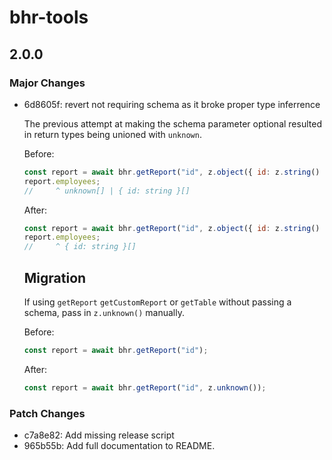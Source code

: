 # bhr-tools

## 2.0.0

### Major Changes

- 6d8605f: revert not requiring schema as it broke proper type inferrence

  The previous attempt at making the schema parameter optional resulted in return types being unioned with `unknown`.

  Before:

  ```js
  const report = await bhr.getReport("id", z.object({ id: z.string() }));
  report.employees;
  //     ^ unknown[] | { id: string }[]
  ```

  After:

  ```js
  const report = await bhr.getReport("id", z.object({ id: z.string() }));
  report.employees;
  //     ^ { id: string }[]
  ```

  ## Migration

  If using `getReport` `getCustomReport` or `getTable` without passing a schema, pass in `z.unknown()` manually.

  Before:

  ```js
  const report = await bhr.getReport("id");
  ```

  After:

  ```js
  const report = await bhr.getReport("id", z.unknown());
  ```

### Patch Changes

- c7a8e82: Add missing release script
- 965b55b: Add full documentation to README.
